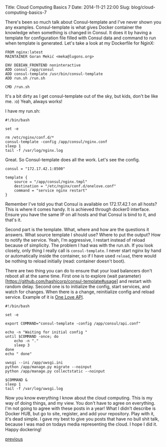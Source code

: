 Title: Cloud Computing Basics 7
Date: 2014-11-21 22:00
Slug: blog/cloud-computing-basics-7


There's been so much talk about Consul-template and I've never shown you any
examples. Consul-template is what gives Docker container the knowledge when
something is changed in Consul. It does it by having a template for
configuration file filled with Consul data and command to run when template is
generated. Let's take a look at my Dockerfile for NginX:

    FROM nginx:latest
    MAINTAINER Goran Mekić <meka@lugons.org>

    ENV DEBIAN_FRONTEND noninteractive
    ADD consul /app/consul
    ADD consul-template /usr/bin/consul-template
    ADD run.sh /run.sh

    CMD /run.sh

It's a bit dirty as I get consul-template out of the sky, but kids, don't be
like me. :o) Yeah, always works!

I have my run.sh:

    #!/bin/bash

    set -e

    rm /etc/nginx/conf.d/*
    consul-template -config /app/consul/nginx.conf
    sleep 1
    tail -f /var/log/nginx.log

Great. So Consul-template does all the work. Let's see the config.

    consul = "172.17.42.1:8500"

    template {
        source = "/app/consul/nginx.tmpl"
        destination = "/etc/nginx/conf.d/onelove.conf"
        command = "service nginx restart"
    }

Remember I've told you that Consul is available on 172.17.42.1 on all hosts?
This is where it comes handy. It is achieved through docker0 interface. Ensure
you have the same IP on all hosts and that Consul is bind to it, and that's it.

Second part is the template. What, where and how are the questions it answers.
What source template I should use? Where to put the output? How to notify the
service. Yeah, I'm aggressive, I restart instead of reload because of simplicity.
The problem I had was with the run.sh. If you look closely, only thing I really
call is `consul-template`. I never start nginx by hand or automatically inside
the container, so if I have used `reload`, there would be nothing to reload
initially (read: container doesn't boot).

There are two thing you can do to ensure that your load balancers don't reboot
all at the same time. First one is to explore
(wait parameter)[https://github.com/hashicorp/consul-template#usage] and restart
with random delay. Second one is to initialize the config, start services, and
watch for changes. When there is a change, reinitialize config and reload
service. Example of it is
[One Love API](https://github.com/one-love/api/blob/master/bin/run.sh).

    #!/bin/bash

    set -e

    export COMMAND="consul-template -config /app/consul/api.conf"

    echo -n "Waiting for initial config "
    until $COMMAND -once; do
        echo -n "."
        sleep 3
    done
    echo " done"

    uwsgi --ini /app/uwsgi.ini
    python /app/manage.py migrate --noinput
    python /app/manage.py collectstatic --noinput

    $COMMAND &
    sleep 1
    tail -f /var/log/uwsgi.log

Now you know everything I know about the cloud computing. This is my way of
doing things, and my view. You don't have to agree on everything. I'm not going
to agree with these posts in a year! What I didn't describe is Docker HUB, but
go to site, register, and add your repository. Play with it, it's dead simple. I
gave my best to give you posts that have no bull shit talk, because I was mad on
todays media representing the cloud. I hope I did it. Happy dockering!

[previous](/blog/2014/11/20/cloud-computing-basics-6)
